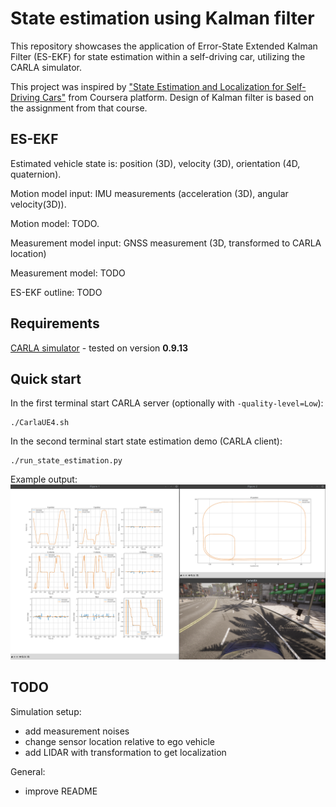 # State estimation using Kalman filter

This repository showcases the application of Error-State Extended Kalman Filter (ES-EKF) for state estimation within a self-driving car, utilizing the CARLA simulator.

This project was inspired by ["State Estimation and Localization for Self-Driving Cars"](https://www.coursera.org/learn/state-estimation-localization-self-driving-cars?specialization=self-driving-cars) from Coursera platform. Design of Kalman filter is based on the assignment from that course.

## ES-EKF

Estimated vehicle state is: position (3D), velocity (3D), orientation (4D, quaternion).

Motion model input: IMU measurements (acceleration (3D), angular velocity(3D)).

Motion model: TODO.

Measurement model input: GNSS measurement (3D, transformed to CARLA location)

Measurement model: TODO

ES-EKF outline: TODO

## Requirements

[CARLA simulator](https://carla.readthedocs.io/en/0.9.13/) - tested on version **0.9.13**

## Quick start

In the first terminal start CARLA server (optionally with `-quality-level=Low`):
```
./CarlaUE4.sh
```

In the second terminal start state estimation demo (CARLA client):
```
./run_state_estimation.py
```

Example output:
![example output](screenshot.png)

## TODO

Simulation setup:

- add measurement noises
- change sensor location relative to ego vehicle
- add LIDAR with transformation to get localization

General:

- improve README
